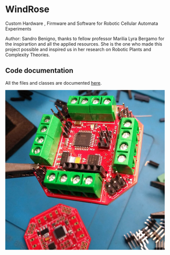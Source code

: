 # WindRose
Custom Hardware , Firmware and Software for Robotic Cellular Automata Experiments

Author: Sandro Benigno, thanks to fellow professor Marilia Lyra Bergamo for the inspirartion and all the applied resources.
She is the one who made this project possible and inspired us in her research on Robotic Plants and Complexity Theories.

## Code documentation
All the files and classes are documented <a target="_blank" rel="noopener noreferrer" href="https://sandrobenigno.github.io/WindRose/html/index.html">here</a>.

<p><img src="docs/images/wr_board.jpg"></p>
